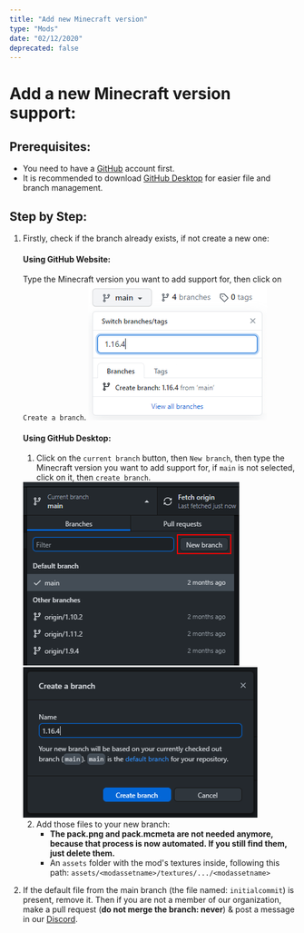 ```yaml
---
title: "Add new Minecraft version"
type: "Mods"
date: "02/12/2020"
deprecated: false
---
```


# Add a **new Minecraft version** support:

## Prerequisites:

- You need to have a [GitHub](https://github.com/) account first.  
- It is recommended to download [GitHub Desktop](https://desktop.github.com/) for easier file and branch management.

## Step by Step:

1.  Firstly, check if the branch already exists, if not create a new one:

	#### **Using GitHub Website:**

	Type the Minecraft version you want to add support for, then click on `Create a branch`.
	<img src="/images/pages/mods/add-new-version/github-add-branch.png" alt="github-add-branch.png" class="center" loading="lazy">

	#### **Using GitHub Desktop:**

	1. Click on the `current branch` button, then `New branch`, then type the Minecraft version you want to add support for, if `main` is not selected, click on it, then `create branch`.
	<img src="/images/pages/mods/add-new-version/github-desktop-add-branch-1st-step.png" alt="github-desktop-add-branch-1st-step.png" class="center" loading="lazy">
	<br>
	<img src="/images/pages/mods/add-new-version/github-desktop-add-branch-2nd-step.png" alt="github-desktop-add-branch-2nd-step.png" class="center" loading="lazy">

	2. Add those files to your new branch:
		- **The pack.png and pack.mcmeta are not needed anymore, because that process is now automated. If you still find them, just delete them.**
		- An `assets` folder with the mod's textures inside, following this path: `assets/<modassetname>/textures/.../<modassetname>`  

3. If the default file from the main branch (the file named: `initialcommit`) is present, remove it. Then if you are not a member of our organization, make a pull request (**do not merge the branch: never**) & post a message in our [Discord](https://discord.com/invite/QF2CAX7).
